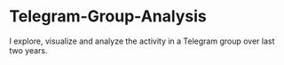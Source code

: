 # Telegram-Group-Analysis
I explore, visualize and analyze the activity in a Telegram group over last two years.
